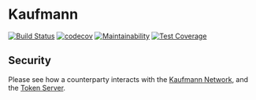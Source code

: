 # Kaufmann

[![Build Status](https://travis-ci.com/deneb-kaitos/kaufmann.svg?branch=main)](https://travis-ci.com/deneb-kaitos/kaufmann)
[![codecov](https://codecov.io/gh/deneb-kaitos/kaufmann/branch/master/graph/badge.svg?token=DP9CVSBA1B)](https://codecov.io/gh/deneb-kaitos/kaufmann)
[![Maintainability](https://api.codeclimate.com/v1/badges/da83a1f7b441674fa999/maintainability)](https://codeclimate.com/github/deneb-kaitos/kaufmann/maintainability)
[![Test Coverage](https://api.codeclimate.com/v1/badges/da83a1f7b441674fa999/test_coverage)](https://codeclimate.com/github/deneb-kaitos/kaufmann/test_coverage)

## Security

Please see how a counterparty interacts with the [Kaufmann Network](docs/KaufmannNetwork.md), and the [Token Server](docs/TokenServer/TokenServer.md).
